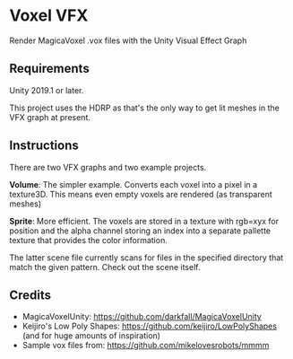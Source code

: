 Voxel VFX
=======================
 
Render MagicaVoxel .vox files with the Unity Visual Effect Graph

Requirements
------------

Unity 2019.1 or later.

This project uses the HDRP as that's the only way to get lit meshes in the VFX graph at present.

Instructions
------------

There are two VFX graphs and two example projects.

__Volume__: The simpler example. Converts each voxel into a pixel in a texture3D. This means even empty voxels are rendered (as transparent meshes)

__Sprite__: More efficient. The voxels are stored in a texture with rgb=xyx for position and the alpha channel storing an index into a separate pallette texture that provides the color information.

The latter scene file currently scans for files in the specified directory that match the given pattern. Check out the scene itself.

Credits
-------

* MagicaVoxelUnity: https://github.com/darkfall/MagicaVoxelUnity
* Keijiro's Low Poly Shapes: https://github.com/keijiro/LowPolyShapes (and for huge amounts of inspiration)
* Sample vox files from: https://github.com/mikelovesrobots/mmmm